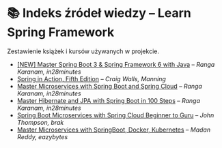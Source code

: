 # 📚 Indeks źródeł wiedzy – Learn Spring Framework

Zestawienie książek i kursów używanych w projekcie.

- [[NEW] Master Spring Boot 3 & Spring Framework 6 with Java](spring-boot-in28minutes-karanam.md) – *Ranga Karanam, in28minutes*
- [Spring in Action, Fifth Edition](spring-in-action-manning-walls.md) – *Craig Walls, Manning*
- [Master Microservices with Spring Boot and Spring Cloud](microservices-in28minutes-karanam.md) – *Ranga Karanam, in28minutes*
- [Master Hibernate and JPA with Spring Boot in 100 Steps](hibernate-in28minutes-karanam.md) – *Ranga Karanam, in28minutes*
- [Spring Boot Microservices with Spring Cloud Beginner to Guru](microservices-guru-thompson.md) – *John Thompson, brak*
- [Master Microservices with SpringBoot, Docker, Kubernetes](microservices-eazybytes-reddy.md) – *Madan Reddy, eazybytes*
